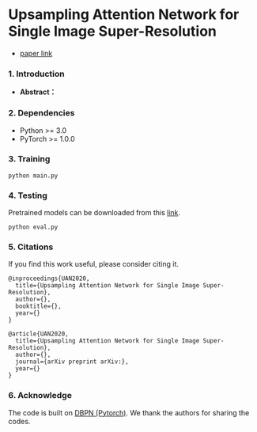 # Upsampling Attention Network for Single Image Super-Resolution
- [paper link]()

### 1. Introduction

- **Abstract：**


### 2. Dependencies

- Python >= 3.0
- PyTorch >= 1.0.0

### 3. Training

```
python main.py
```

### 4. Testing
Pretrained models can be downloaded from this [link]().

```
python eval.py
``` 

### 5. Citations

If you find this work useful, please consider citing it.

```
@inproceedings{UAN2020,
  title={Upsampling Attention Network for Single Image Super-Resolution},
  author={},
  booktitle={},
  year={}
}

@article{UAN2020,
  title={Upsampling Attention Network for Single Image Super-Resolution},
  author={},
  journal={arXiv preprint arXiv:},
  year={}
}
```

### 6. Acknowledge
The code is built on [DBPN (Pytorch)](https://github.com/alterzero/DBPN-Pytorch). We thank the authors for sharing the codes.
